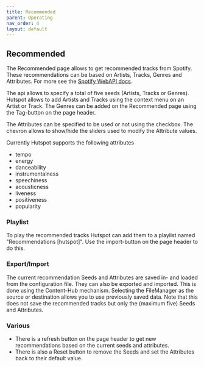 ```yaml
---
title: Recommended
parent: Operating
nav_order: 4
layout: default
---
```


## Recommended
The Recommended page allows to get recommended tracks from Spotify. These recommendations can be based on Artists, Tracks, Genres and Attributes. For more see the [Spotify WebAPI docs](https://developer.spotify.com/documentation/web-api/reference/browse/get-recommendations/).

The api allows to specify a total of five seeds (Artists, Tracks or Genres). Hutspot allows to add Artists and Tracks using the context menu on an Artist or Track. The Genres can be added on the Recommended page using the Tag-button on the page header.

The Attributes can be specified to be used or not using the checkbox. The chevron allows to show/hide the sliders used to modify the Attribute values.

Currently Hutspot supports the following attributes

 * tempo
 * energy
 * danceability
 * instrumentalness
 * speechiness
 * acousticness
 * liveness
 * positiveness
 * popularity

### Playlist
To play the recommended tracks Hutspot can add them to a playlist named "Recommendations [hutspot]". Use the import-button on the page header to do this.

### Export/Import
The current recommendation Seeds and Attributes are saved in- and loaded from the configuration file. They can also be exported and imported. This is done using the Content-Hub mechanism. Selecting the FileManager as the source or destination allows you to use previously saved data. Note that this does not save the recommended tracks but only the (maximum five) Seeds and Attributes.

### Various
 * There is a refresh button on the page header to get new recommendations based on the current seeds and attributes.
 * There is also a Reset button to remove the Seeds and set the Attributes back to their default value.